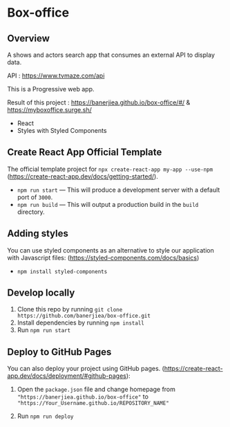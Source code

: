 # Box-office

## Overview

A shows and actors search app that consumes an external API to display data.

API : https://www.tvmaze.com/api

This is a Progressive web app.

Result of this project : https://banerjiea.github.io/box-office/#/  & https://myboxoffice.surge.sh/

- React
- Styles with Styled Components

## Create React App Official Template

The official template project for `npx create-react-app my-app --use-npm` (https://create-react-app.dev/docs/getting-started/).

- `npm run start` — This will produce a development server with a default port of `3000`.
- `npm run build` — This will output a production build in the `build` directory.

## Adding styles

You can use styled components as an alternative to style our application with Javascript files: (https://styled-components.com/docs/basics)

- `npm install styled-components`

## Develop locally

1. Clone this repo by running `git clone https://github.com/banerjiea/box-office.git`
2. Install dependencies by running `npm install`
3. Run `npm run start`

## Deploy to GitHub Pages

You can also deploy your project using GitHub pages.
(https://create-react-app.dev/docs/deployment/#github-pages):

1. Open the `package.json` file and change homepage from `"https://banerjiea.github.io/box-office"` to `"https://Your_Username.github.io/REPOSITORY_NAME"`

2. Run `npm run deploy`
